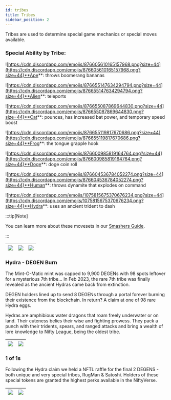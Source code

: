 ```yaml
---
id: tribes
title: Tribes
sidebar_position: 2
---
```


Tribes are used to determine special game mechanics or special moves available.

### Special Ability by Tribe:

![https://cdn.discordapp.com/emojis/876605610165157968.png?size=44](https://cdn.discordapp.com/emojis/876605610165157968.png?size=44)**Ape**: throws boomerang bananas

![https://cdn.discordapp.com/emojis/876655147634294794.png?size=44](https://cdn.discordapp.com/emojis/876655147634294794.png?size=44)**Alien**: teleports

![https://cdn.discordapp.com/emojis/876655087869644830.png?size=44](https://cdn.discordapp.com/emojis/876655087869644830.png?size=44)**Cat**: pounces, has increased bat power, and temporary speed boost

![https://cdn.discordapp.com/emojis/876655119817670686.png?size=44](https://cdn.discordapp.com/emojis/876655119817670686.png?size=44)**Frog**: the tongue grapple hook

![https://cdn.discordapp.com/emojis/876600985819164764.png?size=44](https://cdn.discordapp.com/emojis/876600985819164764.png?size=44)**Doge**: doge coin roll

![https://cdn.discordapp.com/emojis/876604536784052274.png?size=44](https://cdn.discordapp.com/emojis/876604536784052274.png?size=44)**Human**: throws dynamite that explodes on command

![https://cdn.discordapp.com/emojis/1075815675370676234.png?size=44](https://cdn.discordapp.com/emojis/1075815675370676234.png?size=44)**Hydra**: uses an ancient trident to dash

:::tip[Note]

You can learn more about these movesets in our [Smashers Guide](/docs/guides/nifty-smashers/tribes).

:::

| ![](/img/sketches/alien-sketch.gif) | ![](/img/sketches/cat-sketch.gif) | ![](/img/sketches/doge-sketch.gif) |
| ----------------------------------- | --------------------------------- | ---------------------------------- |

### Hydra - DEGEN Burn

The Mint-O-Matic mint was capped to 9,900 DEGENs with 98 spots leftover for a mysterious 7th tribe... In Feb 2023, the rare 7th tribe was finally revealed as the ancient Hydras came back from extinction.

DEGEN holders lined up to send 8 DEGENs through a portal forever burning their existence from the blockchain. In return? A claim at one of 98 rare Hydra eggs.

Hydras are amphibious water dragons that roam freely underwater or on land. Their cuteness belies their wise and fighting prowess. They pack a punch with their tridents, spears, and ranged attacks and bring a wealth of lore knowledge to Nifty League, being the oldest tribe.

| ![](/img/degens/grails/9946.webp) | ![](/img/degens/grails/9930.webp) |
| --------------------------------- | --------------------------------- |

### 1 of 1s

Following the Hydra claim we held a NFTL raffle for the final 2 DEGENS - both unique and very special tribes, RugMan & Satoshi. Holders of these special tokens are granted the highest perks available in the NiftyVerse.

| ![](/img/degens/grails/9999.webp) | ![](/img/degens/grails/10000.webp) |
| --------------------------------- | ---------------------------------- |
